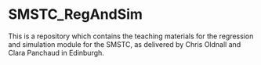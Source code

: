 # SMSTC_RegAndSim
This is a repository which contains the teaching materials for the regression and simulation module for the SMSTC, as delivered by Chris Oldnall and Clara Panchaud in Edinburgh.

